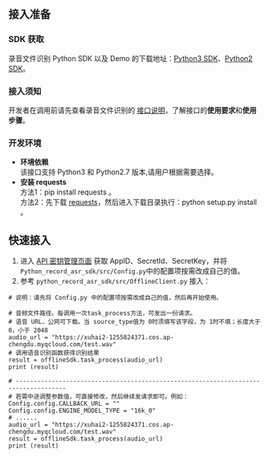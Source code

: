 ## 接入准备
### SDK 获取
录音文件识别 Python SDK 以及 Demo 的下载地址：[Python3 SDK](https://sdk-1256085166.cos.ap-shanghai.myqcloud.com/python_record_asr_sdk_v3.tar.gz)、[Python2 SDK](https://sdk-1256085166.cos.ap-shanghai.myqcloud.com/python_record_asr_sdk.tar.gz)。
### 接入须知
开发者在调用前请先查看录音文件识别的 [接口说明](https://cloud.tencent.com/document/product/1093/37139)，了解接口的**使用要求**和**使用步骤**。
### 开发环境
- **环境依赖**
<br>该接口支持 Python3 和 Python2.7 版本,请用户根据需要选择。
- **安装 requests**
<br>方法1：pip install requests 。
<br>方法2：先下载 [requests](https://2.python-requests.org//zh_CN/latest/user/install.html#install)，然后进入下载目录执行：python setup.py install 。

## 快速接入
1. 进入 [API 密钥管理页面](https://console.cloud.tencent.com/cam/capi) 获取 AppID、SecretId、SecretKey，并将```Python_record_asr_sdk/src/Config.py```中的配置项按需改成自己的值。
2. 参考 ```python_record_asr_sdk/src/OfflineClient.py``` 接入：

```
# 说明：请先将 Config.py 中的配置项按需改成自己的值，然后再开始使用。

# 音频文件路径。每调用一次task_process方法，可发出一份请求。
# 语音 URL，公网可下载。当 source_type值为 0时须填写该字段，为 1时不填；长度大于 0，小于 2048
audio_url = "https://xuhai2-1255824371.cos.ap-chengdu.myqcloud.com/test.wav"
# 调用语音识别函数获得识别结果
result = offlineSdk.task_process(audio_url)
print (result)

# ------------------------------------------------------------------------------------
# 若需中途调整参数值，可直接修改，然后继续发请求即可。例如：
Config.config.CALLBACK_URL = ""
Config.config.ENGINE_MODEL_TYPE = "16k_0"
# ......
audio_url = "https://xuhai2-1255824371.cos.ap-chengdu.myqcloud.com/test.wav"
result = offlineSdk.task_process(audio_url)
print (result)
```

